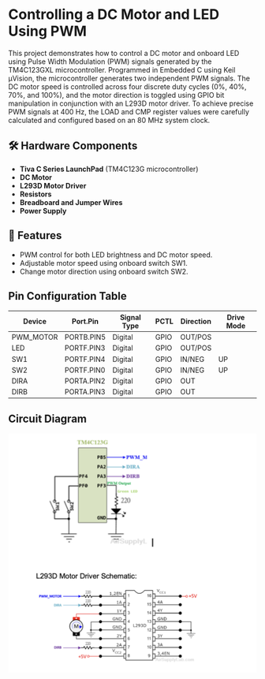 # Controlling a DC Motor and LED Using PWM
This project demonstrates how to control a DC motor and onboard LED using Pulse Width Modulation (PWM) signals generated by the TM4C123GXL microcontroller. Programmed in Embedded C using Keil µVision, the microcontroller generates two independent PWM signals. The DC motor speed is controlled across four discrete duty cycles (0%, 40%, 70%, and 100%), and the motor direction is toggled using GPIO bit manipulation in conjunction with an L293D motor driver. To achieve precise PWM signals at 400 Hz, the LOAD and CMP register values were carefully calculated and configured based on an 80 MHz system clock.

## 🛠 Hardware Components

- **Tiva C Series LaunchPad** (TM4C123G microcontroller)
- **DC Motor**
- **L293D Motor Driver**
- **Resistors** 
- **Breadboard and Jumper Wires** 
- **Power Supply**

## 🔧 Features

- PWM control for both LED brightness and DC motor speed.
- Adjustable motor speed using onboard switch SW1.
- Change motor direction using onboard switch SW2.

## Pin Configuration Table

| Device     | Port.Pin     | Signal Type | PCTL | Direction | Drive Mode |
|------------|--------------|--------------|------|-----------|-------------|
| PWM_MOTOR  | PORTB.PIN5   | Digital      | GPIO | OUT/POS   |             |
| LED        | PORTF.PIN3   | Digital      | GPIO | OUT/POS   |             |
| SW1        | PORTF.PIN4   | Digital      | GPIO | IN/NEG    | UP          |
| SW2        | PORTF.PIN0   | Digital      | GPIO | IN/NEG    | UP          |
| DIRA       | PORTA.PIN2   | Digital      | GPIO | OUT       |             |
| DIRB       | PORTA.PIN3   | Digital      | GPIO | OUT       |             |

##  Circuit Diagram

![PWM Circuit Diagram](./Circuit_Diagram.png)
